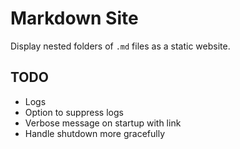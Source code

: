 # Markdown Site

Display nested folders of `.md` files as a static website.

## TODO

- Logs
- Option to suppress logs
- Verbose message on startup with link
- Handle shutdown more gracefully
